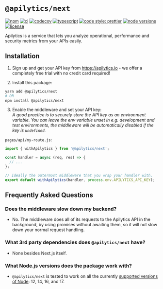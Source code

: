 # `@apilytics/next`

[![npm](https://img.shields.io/npm/v/@apilytics/next)](https://www.npmjs.com/package/@apilytics/next)
[![ci](https://github.com/apilytics/apilytics-node/actions/workflows/ci.yml/badge.svg)](https://github.com/apilytics/apilytics-node/actions/workflows/ci.yml)
[![codecov](https://codecov.io/gh/apilytics/apilytics-node/branch/master/graph/badge.svg?token=K592YR52WQ)](https://codecov.io/gh/apilytics/apilytics-node)
[![typescript](https://badgen.net/badge/icon/typescript?icon=typescript&label&color=007acc)](https://www.typescriptlang.org)
[![code style: prettier](https://img.shields.io/badge/code_style-prettier-ff69b4.svg)](https://github.com/prettier/prettier)
[![node versions](https://img.shields.io/node/v/@apilytics/next)](#what-nodejs-versions-does-the-package-work-with)
[![license](https://img.shields.io/npm/l/@apilytics/next)](https://github.com/apilytics/apilytics-node/blob/master/packages/next/LICENSE)

Apilytics is a service that lets you analyze operational, performance and security metrics from your APIs easily.

## Installation

1. Sign up and get your API key from https://apilytics.io - we offer a completely free trial with no credit card required!

2. Install this package:
```sh
yarn add @apilytics/next
# OR
npm install @apilytics/next
```

3. Enable the middleware and set your API key:\
  _A good practice is to securely store the API key as an environment variable.
  You can leave the env variable unset in e.g. development and test environments,
  the middleware will be automatically disabled if the key is `undefined`._

`pages/api/my-route.js`:
```javascript
import { withApilytics } from '@apilytics/next';

const handler = async (req, res) => {
  // ...
};

// Ideally the outermost middleware that you wrap your handler with.
export default withApilytics(handler, process.env.APILYTICS_API_KEY);
```

## Frequently Asked Questions

### Does the middleware slow down my backend?

- No. The middleware does all of its requests to the Apilytics API in the background, by using
  promises without awaiting them, so it will not slow down your normal request handling.

### What 3rd party dependencies does `@apilytics/next` have?

- None besides Next.js itself.

### What Node.js versions does the package work with?

- `@apilytics/next` is tested to work on all the currently [supported versions of Node](https://nodejs.org/en/about/releases/): 12, 14, 16, and 17.

